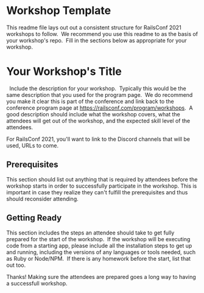 # Workshop Template

This readme file lays out out a consistent structure for RailsConf 2021 workshops to follow.  We recommend you use this readme to as the basis of your workshop's repo.  Fill in the sections below as appropriate for your workshop.

# Your Workshop's Title
 
Include the description for your workshop.  Typically this would be the same description that you used for the program page.  We do recommend you make it clear this is part of the conference and link back to the conference program page at <https://railsconf.com/program/workshops>.  A good description should include what the workshop covers, what the attendees will get out of the workshop, and the expected skill level of the attendees.

For RailsConf 2021, you'll want to link to the Discord channels that will be used, URLs to come.

## Prerequisites

This section should list out anything that is required by attendees before the workshop starts in order to successfully participate in the workshop.  This is important in case they realize they can't fulfill the prerequisites and thus should reconsider attending.


## Getting Ready

This section includes the steps an attendee should take to get fully prepared for the start of the workshop.  If the workshop will be executing code from a starting app, please include all the installation steps to get up and running, including the versions of any languages or tools needed, such as Ruby or Node/NPM.  If there is any homework before the start, list that out too.

Thanks! Making sure the attendees are prepared goes a long way to having a successfull workshop.
